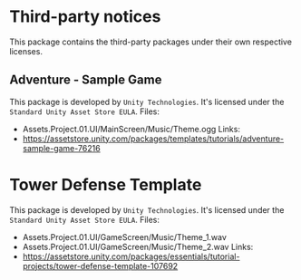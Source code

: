 # Third-party notices
This package contains the third-party packages under their own respective licenses.

## Adventure - Sample Game
This package is developed by ```Unity Technologies```.
It's licensed under the ```Standard Unity Asset Store EULA```.
Files:
- Assets.Project.01.UI/MainScreen/Music/Theme.ogg
Links:
- https://assetstore.unity.com/packages/templates/tutorials/adventure-sample-game-76216

# Tower Defense Template
This package is developed by ```Unity Technologies```.
It's licensed under the ```Standard Unity Asset Store EULA```.
Files:
- Assets.Project.01.UI/GameScreen/Music/Theme_1.wav
- Assets.Project.01.UI/GameScreen/Music/Theme_2.wav
Links:
- https://assetstore.unity.com/packages/essentials/tutorial-projects/tower-defense-template-107692
